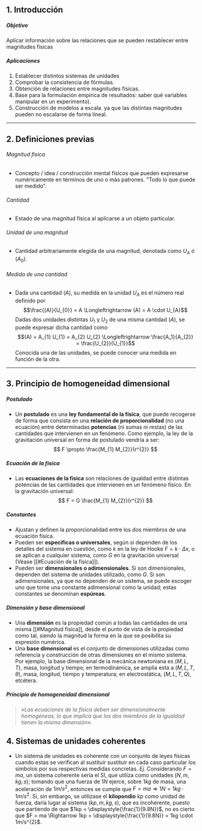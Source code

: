 ## 1. Introducción
##### Objetivo
Aplicar información sobre las relaciones que se pueden restablecer entre magnitudes físicas
##### Aplicaciones
1. Establecer distintos sistemas de unidades
2. Comprobar la consistencia de fórmulas.
3. Obtención de relaciones entre magnitudes físicas.
4. Base para la formulación empírica de resultados: saber qué variables manipular en un experimento).
5. Construcción de modelos a escala. ya que las distintas magnitudes pueden no escalarse de forma lineal.
---
## 2. Definiciones previas
###### Magnitud física
- Concepto / idea / construcción mental físicos que pueden expresarse numéricamente en términos de uno o más patrones. "Todo lo que puede ser medido".
###### Cantidad
- Estado de una magnitud física al aplicarse a un objeto particular.
###### Unidad de una magnitud
- Cantidad arbitrariamente elegida de una magnitud, denotada como $U_A$ ó $(A_0)$.
###### Medida de una cantidad
- Dada una cantidad $(A)$, su medida en la unidad $U_A$ es el número real definido por $$\frac{(A)}{U_{0}} = A \Longleftrightarrow (A) = A \cdot U_{A}$$
  Dadas dos unidades distintas $U_1$ y $U_2$ de una misma cantidad $(A)$, se puede expresar dicha cantidad como $$(A) = A_{1} U_{1} = A_{2} U_{2} \Longleftrightarrow \frac{A_1}{A_{2}} = \frac{U_{2}}{U_{1}}$$
  Conocida una de las unidades, se puede conocer una medida en función de la otra.
---
## 3. Principio de homogeneidad dimensional
##### Postulado
- Un **postulado** es una **ley fundamental de la física**, que puede recogerse de forma que consista en una **relación de proporcionalidad** (no una ecuación) entre determinadas **potencias** (ni sumas ni restas) de las cantidades que intervienen en un fenómeno. Como ejemplo, la ley de la gravitación universal en forma de postulado vendría a ser:$$
 F \propto \frac{M_{1} M_{2}}{r^{2}}
$$
##### Ecuación de la física
- Las **ecuaciones de la física** son relaciones de igualdad entre distintas potencias de las cantidades que intervienen en un fenómeno físico. En la gravitación universal: $$
F = G \frac{M_{1} M_{2}}{r^{2}}
$$
##### Constantes
- Ajustan y definen la proporcionalidad entre los dos miembros de una ecuación física.
- Pueden ser **específicas o universales**, según si dependen de los detalles del sistema en cuestión, como $k$ en la ley de Hooke $F = k \cdot \Delta x$, o se aplican a cualquier sistema, como $G$ en la gravitación universal (Véase [[#Ecuación de la física]]).
- Pueden ser **dimensionales o adimensionales**. Si son dimensionales, dependen del sistema de unidades utilizado, como $G$. Si son adimensionales, ya que no dependen de un sistema, se puede escoger uno que tome una constante adimensional como la unidad; estas constantes se denominan **espúreas**.
##### Dimensión y base dimensional
- Una **dimensión** es la propiedad común a todas las cantidades de una misma [[#Magnitud física]], desde el punto de vista de la propiedad como tal, siendo la magnitud la forma en la que se posibilita su expresión numérica.
- Una **base dimensional** es el conjunto de dimensiones utilizadas como referencia y construcción de otras dimensiones en el mismo sistema. Por ejemplo, la base dimensional de la mecánica newtoniana es $(M,L,T)$, masa, longitud y tiempo; en termodinámica, se amplia esta a $(M,L,T,\theta)$, masa, longitud, tiempo y temperatura; en electrostática, $(M,L,T,Q)$, etcétera.
##### **Principio de homogeneidad dimensional**
>*«Las ecuaciones de la física deben ser dimensionalmente homogéneas, lo que implica que los dos miembros de la igualdad tienen la misma dimensión».*
## 4. Sistemas de unidades coherentes
- Un sistema de unidades es coherente con un conjunto de leyes físicas cuando estas se verifican al sustituir sustituir en cada caso particular los símbolos por sus respectivas medidas concretas.
	_Ej._ Considerando $F = ma$, un sistema coherente sería el SI, que utiliza como unidades $(N,m,kg,s)$; tomando que una fuerza de $1N$ ejerce, sobre $1kg$ de masa, una aceleración de $1m/s^{2}$, entonces se cumple que $F = ma \Rightarrow 1N = 1kg \cdot 1m/s^{2}$.
	Si, sin embargo, se utilizase el **kilopondio** $kp$ como unidad de fuerza, daría lugar al sistema $(kp,m,kg,s)$, que es incoherente, puesto que partiendo de que $1kp = \displaystyle{\frac{1}{9.8N}}$, no es cierto que $F = ma \Rightarrow 1kp = \displaystyle{\frac{1}{9.8N}} = 1kg \cdot 1m/s^{2}$.
